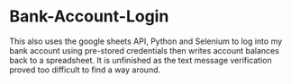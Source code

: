# Bank-Account-Login
This also uses the google sheets API, Python and Selenium to log into my bank account using pre-stored credentials then writes account balances back to a spreadsheet. It is unfinished as the text message verification proved too difficult to find a way around.
